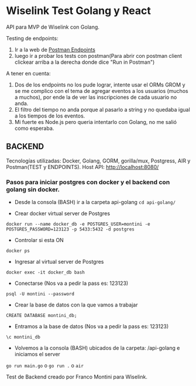 # Wiselink Test Golang y React

API para MVP de Wiselink con Golang.

Testing de endpoints:

1. Ir a la web de [Postman Endpoints](https://documenter.getpostman.com/view/22472853/VUr1GYKJ)
2. luego ir a probar los tests con postman(Para abrir con postman client clickear arriba a la derecha donde dice "Run in Postman")

A tener en cuenta:

1. Dos de los endpoints no los pude lograr, intente usar el ORMs GROM y se me complico con el tema de agregar eventos a los usuarios (muchos a muchos), por ende la de ver las inscripciones de cada usuario no anda.
2. El filtro del tiempo no anda porque al pasarlo a string y no quedaba igual a los tiempos de los eventos.
3. Mi fuerte es Node.js pero queria intentarlo con Golang, no me salió como esperaba.

## BACKEND

Tecnologías utilizadas:
Docker, Golang, GORM, gorilla/mux, Postgress, AIR y Postman(TEST y ENDPOINTS).
Host API: [http://localhost:8080/](http://localhost:8080/)

### Pasos para iniciar postgres con docker y el backend con golang sin docker.

- Desde la consola (BASH) ir a la carpeta api-golang
  `cd api-golang/`

- Crear docker virtual server de Postgres

`docker run --name docker_db -e POSTGRES_USER=montini -e POSTGRES_PASSWORD=123123 -p 5433:5432 -d postgres`

- Controlar si esta ON

`docker ps`

- Ingresar al virtual server de Postgres

`docker exec -it docker_db bash`

- Conectarse (Nos va a pedir la pass es: 123123)

`psql -U montini --password`

- Crear la base de datos con la que vamos a trabajar

`CREATE DATABASE montini_db;`

- Entramos a la base de datos (Nos va a pedir la pass es: 123123)

`\c montini_db`

- Volvemos a la consola (BASH) ubicados de la carpeta: /api-golang e iniciamos el server

`go run main.go` o `go run .` o `air`

Test de Backend creado por Franco Montini para Wiselink.
